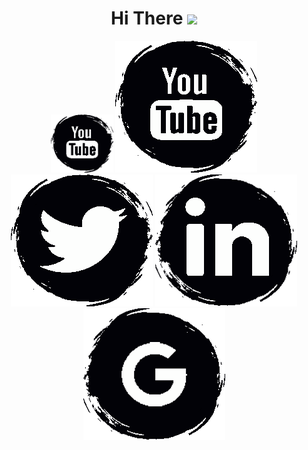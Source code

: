 <div align="center">
<h1> Hi There <img src="https://media.giphy.com/media/hvRJCLFzcasrR4ia7z/giphy.gif" width="28"></h1>
</div>

<!-- Social icons section -->
<div align="center">

[<img alt="alt_text" width="100px" src="Assets/YouTube.png" />](https://www.google.com/)
[![name](Assets/YouTube.png)](youtube.com)
[![name](Assets/Twitter.png)](youtube.com)
[![name](Assets/LinkedIn.png)](youtube.com)
[![name](Assets/Google.png)](youtube.com)


</div>

<!--
ideas:

- About me
- I’m currently working on ...
- I’m currently learning ...
- How to reach me: ...
-->
